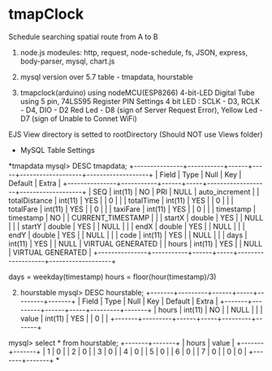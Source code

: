 # tmapClock
Schedule searching spatial route from A to B


1. node.js
modeules:
http, request, node-schedule, fs, JSON, express, body-parser, mysql, chart.js

2. mysql
version over 5.7
table - tmapdata, hourstable

3. tmapclock(arduino)
using nodeMCU(ESP8266)
4-bit-LED Digital Tube using 5 pin, 74LS595 Register
PIN Settings
4 bit LED : SCLK - D3, RCLK - D4, DIO - D2
Red Led - D8 (sign of Server Request Error), Yellow Led - D7 (sign of Unable to Connet WiFi)

EJS View directory is setted to rootDirectory (Should NOT use Views folder)

+ MySQL Table Settings

*tmapdata
mysql> DESC tmapdata;
+---------------+-----------+------+-----+-------------------+-------------------+
| Field         | Type      | Null | Key | Default           | Extra             |
+---------------+-----------+------+-----+-------------------+-------------------+
| SEQ           | int(11)   | NO   | PRI | NULL              | auto_increment    |
| totalDistance | int(11)   | YES  |     | 0                 |                   |
| totalTime     | int(11)   | YES  |     | 0                 |                   |
| totalFare     | int(11)   | YES  |     | 0                 |                   |
| taxiFare      | int(11)   | YES  |     | 0                 |                   |
| timestamp     | timestamp | NO   |     | CURRENT_TIMESTAMP |                   |
| startX        | double    | YES  |     | NULL              |                   |
| startY        | double    | YES  |     | NULL              |                   |
| endX          | double    | YES  |     | NULL              |                   |
| endY          | double    | YES  |     | NULL              |                   |
| code          | int(11)   | YES  |     | NULL              |                   |
| days          | int(11)   | YES  |     | NULL              | VIRTUAL GENERATED |
| hours         | int(11)   | YES  |     | NULL              | VIRTUAL GENERATED |
+---------------+-----------+------+-----+-------------------+-------------------+

days = weekday(timestamp)
hours = floor(hour(timestamp)/3)

2. hourstable
mysql> DESC hourstable;
+-------+---------+------+-----+---------+-------+
| Field | Type    | Null | Key | Default | Extra |
+-------+---------+------+-----+---------+-------+
| hours | int(11) | NO   |     | NULL    |       |
| value | int(11) | YES  |     | 0       |       |
+-------+---------+------+-----+---------+-------+

mysql> select * from hourstable;
+-------+-------+
| hours | value |
+-------+-------+
|     1 |     0 |
|     2 |     0 |
|     3 |     0 |
|     4 |     0 |
|     5 |     0 |
|     6 |     0 |
|     7 |     0 |
|     0 |     0 |
+-------+-------+
*
